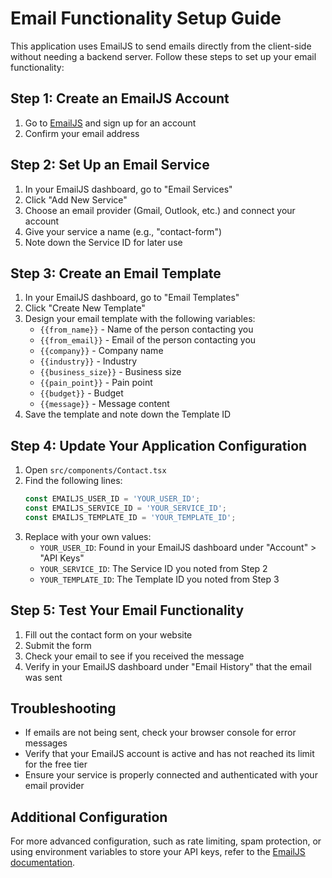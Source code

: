 
# Email Functionality Setup Guide

This application uses EmailJS to send emails directly from the client-side without needing a backend server. Follow these steps to set up your email functionality:

## Step 1: Create an EmailJS Account

1. Go to [EmailJS](https://www.emailjs.com/) and sign up for an account
2. Confirm your email address

## Step 2: Set Up an Email Service

1. In your EmailJS dashboard, go to "Email Services"
2. Click "Add New Service"
3. Choose an email provider (Gmail, Outlook, etc.) and connect your account
4. Give your service a name (e.g., "contact-form")
5. Note down the Service ID for later use

## Step 3: Create an Email Template

1. In your EmailJS dashboard, go to "Email Templates"
2. Click "Create New Template"
3. Design your email template with the following variables:
   - `{{from_name}}` - Name of the person contacting you
   - `{{from_email}}` - Email of the person contacting you
   - `{{company}}` - Company name
   - `{{industry}}` - Industry
   - `{{business_size}}` - Business size
   - `{{pain_point}}` - Pain point
   - `{{budget}}` - Budget
   - `{{message}}` - Message content
4. Save the template and note down the Template ID

## Step 4: Update Your Application Configuration

1. Open `src/components/Contact.tsx`
2. Find the following lines:
   ```typescript
   const EMAILJS_USER_ID = 'YOUR_USER_ID';
   const EMAILJS_SERVICE_ID = 'YOUR_SERVICE_ID';
   const EMAILJS_TEMPLATE_ID = 'YOUR_TEMPLATE_ID';
   ```
3. Replace with your own values:
   - `YOUR_USER_ID`: Found in your EmailJS dashboard under "Account" > "API Keys"
   - `YOUR_SERVICE_ID`: The Service ID you noted from Step 2
   - `YOUR_TEMPLATE_ID`: The Template ID you noted from Step 3

## Step 5: Test Your Email Functionality

1. Fill out the contact form on your website
2. Submit the form
3. Check your email to see if you received the message
4. Verify in your EmailJS dashboard under "Email History" that the email was sent

## Troubleshooting

- If emails are not being sent, check your browser console for error messages
- Verify that your EmailJS account is active and has not reached its limit for the free tier
- Ensure your service is properly connected and authenticated with your email provider

## Additional Configuration

For more advanced configuration, such as rate limiting, spam protection, or using environment variables to store your API keys, refer to the [EmailJS documentation](https://www.emailjs.com/docs/).
